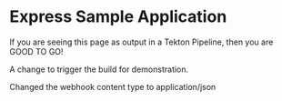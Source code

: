 # Express Sample Application

If you are seeing this page as output in a Tekton Pipeline, then you are GOOD TO GO!

A change to trigger the build for demonstration.

Changed the webhook content type to application/json
